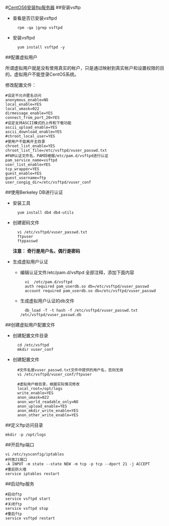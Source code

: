#[CentOS6安装ftp服务器](http://jingyan.baidu.com/article/95c9d20d4e1222ec4e7561fc.html?qq-pf-to=pcqq.group)
##安装vsftp
* 查看是否已安装vsftpd
	
		rpm -qa |grep vsftpd
* 安装vsftpd

		yum install vsftpd -y 

##配置虚拟用户

所谓虚拟用户就是没有使用真实的帐户，只是通过映射到真实帐户和设置权限的目的。虚拟用户不能登录CentOS系统。

修改配置文件：

	#设定不允许匿名访问
	anonymous_enable=NO
	local_enable=YES
	local_umask=022
	dirmessage_enable=YES
	connect_from_port_20=YES
	#设定支持ASCII模式的上传和下载功能
	ascii_upload_enable=YES
	ascii_download_enable=YES
	#chroot_local_user=YES
	#使用户不能离开主目录
	chroot_list_enable=YES
	chroot_list_file=/etc/vsftpd/vuser_passwd.txt
	#PAM认证文件名，PAM将根据/etc/pam.d/vsftpd进行认证
	pam_service_name=vsftpd
	user_list_enable=YES
	tcp_wrapper=YES
	guest_enable=YES
	guest_username=ftp
	user_congig_dir=/etc/vsftpd/vuser_conf

##使用Berkeley DB进行认证

* 安装工具
  
   		yum install db4 db4-utils

* 创建密码文件

		vi /etc/vsftpd/vuser_passwd.txt
		ftpuser
		ftppasswd

    **注意： 奇行是用户名，偶行是密码**

* 生成虚拟用户认证
	* 编辑认证文件/etc/pam.d/vsftpd 全部注释，添加下面内容
	
			vi  /etc/pam.d/vsftpd
			auth required pam_userdb.so db=/etc/vsftpd/vuser_passwd
			account required pam_userdb.so db=/etc/vsftpd/vuser_passwd
	* 生成虚拟用户认证的db文件
			
			db_load -T -t hash -f /etc/vsftpd/vuser_passwd.txt /etc/vsftpd/vuser_passwd.db

##创建虚拟用户配置文件
	
* 创建配置文件目录

		cd /etc/vsftpd
		mkdir vuser_conf

* 创建配置文件

		#文件名是vuser_passwd.txt文件中提供的用户名，否则无效		
		vi /etc/vsftpd/vuser_conf/ftpuser

		#虚拟用户根目录，根据实际情况修改
		local_root=/opt/logs
		write_enable=YES
		anon_umask=022
		anon_world_readable_only=NO
		anon_upload_enable=YES
		anon_mkdir_write_enable=YES
		anon_other_write_enable=YES

##定义ftp访问目录

	mkdir -p /opt/logs
	
	
##开启ftp端口

	vi /etc/sysconfig/iptables
	#开放21端口
	-A INPUT -m state --state NEW -m tcp -p tcp --dport 21 -j ACCEPT
	#重启防火墙
	service iptables restart


##启动ftp服务

	#启动ftp
	service vsftpd start
	#关闭ftp
	service vsftpd stop
	#重启ftp
	service vsftpd restart

	
		
